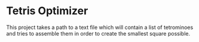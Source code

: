 # Tetris Optimizer
This project takes a path to a text file which will contain a list of tetrominoes and tries to assemble them in order to create the smallest square possible.
